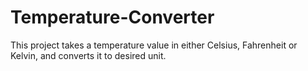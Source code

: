 # Temperature-Converter
This project takes a temperature value in either Celsius, Fahrenheit or Kelvin, and converts it to desired unit.
